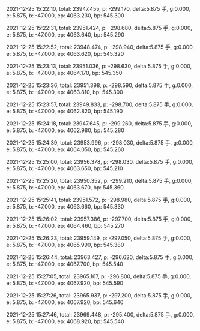 2021-12-25 15:22:10, total: 23947.455, p: -299.170, delta:5.875 手, g:0.000, e: 5.875, b: -47.000, ep: 4063.230, bp: 545.300

2021-12-25 15:22:31, total: 23951.424, p: -298.680, delta:5.875 手, g:0.000, e: 5.875, b: -47.000, ep: 4063.640, bp: 545.290

2021-12-25 15:22:52, total: 23948.474, p: -298.940, delta:5.875 手, g:0.000, e: 5.875, b: -47.000, ep: 4063.620, bp: 545.320

2021-12-25 15:23:13, total: 23951.036, p: -298.630, delta:5.875 手, g:0.000, e: 5.875, b: -47.000, ep: 4064.170, bp: 545.350

2021-12-25 15:23:36, total: 23951.398, p: -298.590, delta:5.875 手, g:0.000, e: 5.875, b: -47.000, ep: 4063.810, bp: 545.300

2021-12-25 15:23:57, total: 23949.833, p: -298.700, delta:5.875 手, g:0.000, e: 5.875, b: -47.000, ep: 4062.820, bp: 545.190

2021-12-25 15:24:18, total: 23947.645, p: -299.260, delta:5.875 手, g:0.000, e: 5.875, b: -47.000, ep: 4062.980, bp: 545.280

2021-12-25 15:24:39, total: 23953.996, p: -298.030, delta:5.875 手, g:0.000, e: 5.875, b: -47.000, ep: 4064.050, bp: 545.260

2021-12-25 15:25:00, total: 23956.378, p: -298.030, delta:5.875 手, g:0.000, e: 5.875, b: -47.000, ep: 4063.650, bp: 545.210

2021-12-25 15:25:20, total: 23950.352, p: -299.210, delta:5.875 手, g:0.000, e: 5.875, b: -47.000, ep: 4063.670, bp: 545.360

2021-12-25 15:25:41, total: 23951.572, p: -298.980, delta:5.875 手, g:0.000, e: 5.875, b: -47.000, ep: 4063.660, bp: 545.330

2021-12-25 15:26:02, total: 23957.386, p: -297.700, delta:5.875 手, g:0.000, e: 5.875, b: -47.000, ep: 4064.460, bp: 545.270

2021-12-25 15:26:23, total: 23959.149, p: -297.050, delta:5.875 手, g:0.000, e: 5.875, b: -47.000, ep: 4065.990, bp: 545.380

2021-12-25 15:26:44, total: 23963.427, p: -296.620, delta:5.875 手, g:0.000, e: 5.875, b: -47.000, ep: 4067.700, bp: 545.540

2021-12-25 15:27:05, total: 23965.167, p: -296.800, delta:5.875 手, g:0.000, e: 5.875, b: -47.000, ep: 4067.920, bp: 545.590

2021-12-25 15:27:26, total: 23965.937, p: -297.200, delta:5.875 手, g:0.000, e: 5.875, b: -47.000, ep: 4067.920, bp: 545.640

2021-12-25 15:27:46, total: 23969.448, p: -295.400, delta:5.875 手, g:0.000, e: 5.875, b: -47.000, ep: 4068.920, bp: 545.540
